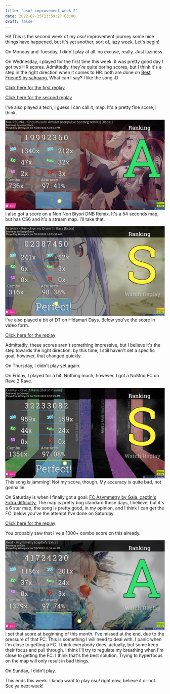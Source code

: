 ```yaml
---
title: "osu! improvement week 2"
date: 2022-07-25T13:59:27+03:00
draft: false
---
```


Hi! This is the second week of my osu! improvement journey some nice things have happened, but it's yet another, sort of, lazy week. Let's begin!

On Monday and Tuesday, I didn't play at all. no excuse, really. Just laziness.

On Wednesday, I played for the first time this week. it was pretty good day I got two HR scores.  Admittedly, they're quite  boring scores, but I think it's a step in the right direction when it comes to HR.  both are done on [Best FriendS by sahuang.](https://osu.ppy.sh/beatmapsets/748836#osu/1577478) What can I say? I like the song :D

[Click here for the first replay](https://odysee.com/$/embed/Best-FriendS-N-a-s-y-a%27s-Insane--%2BHR/8a5bd31f314b24076b2d13cede3a9cf97fb7650b?r=42PNMr5RuN12RUSUC17dRvdcy8EYov9h)

[Click here for the second replay](https://odysee.com/$/embed/Best-FriendS-Everlasting-Memories--%2BHR/7737f640a86e66b726a7b8dd8368441e988be3ca?r=42PNMr5RuN12RUSUC17dRvdcy8EYov9h)

I've also played a tech, I guess I can call it, map. It's a pretty fine score, I think.

![image1](images/25jul20221.png)
I also got a score on a Non Non Biyori DNB Remix. It's a 54 seconds map, but has CS6 and it's a stream map. I'll take that.

![image2](images/25jul20222.png)
I've also played a bit of DT on Hidamari Days. Below you've the score in video form.

[Click here for the replay](https://odysee.com/$/embed/Hidamari-Days-DT/13d54fe68d3bab94edac8d628c7d47c4506e7adc?r=42PNMr5RuN12RUSUC17dRvdcy8EYov9h)

Admittedly, these scores aren't something impressive, but I believe it's the step towards the right direction. by this time, I still haven't set a specific goal, however, that changed quickly.

On Thursday, I didn't play yet again.

On Friday, I played for a bit. Nothing much, however. I got a NoMod FC on Rave 2 Rave.

![image3](images/25jul20223.png)
This song is jamming! Not my score, though. My accuracy is quite bad, not gonna lie.

On Saturday is when I finally got a goal: [FC Asymmetry by Gaia, captin's Extra difficulty.](https://osu.ppy.sh/beatmapsets/292077#osu/679779) The map is pretty bog standard these days, I believe, but it's a 6 star map, the song is pretty good, in my opinion, and I think I can get the FC. below you've the attempt I've done on Saturday.

[Click here for the replay](https://odysee.com/$/embed/Asymmetry-captin%27s-Extra--pass/c11bbdd290fbd9aef9726bca4b7c36000bbb7213?r=42PNMr5RuN12RUSUC17dRvdcy8EYov9h)

You probably saw that I've a 1000+ combo score on this already.

![image4](images/25jul20224.png)
I set that score at beginning of this month. I've missed at the end, due to the pressure of that FC. This is something I will need to deal with. I panic when I'm close to getting a FC. I think everybody does, actually, but some keep their focus and pull through. I think I'll try to regulate my breathing when I'm close to getting the FC. I think that's the best solution. Trying to hyperfocus on the map will only result in bad things.

On Sunday, I didn't play.

This ends this week. I kinda want to play osu! right now, believe it or not. See ya next week!
